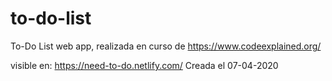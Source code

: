 # to-do-list
To-Do List web app, realizada en curso de https://www.codeexplained.org/

visible en: https://need-to-do.netlify.com/
Creada el 07-04-2020
